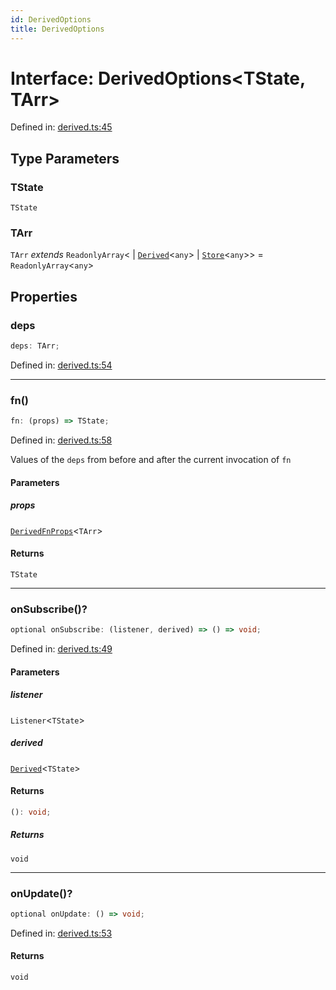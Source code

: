```yaml
---
id: DerivedOptions
title: DerivedOptions
---
```


# Interface: DerivedOptions\<TState, TArr\>

Defined in: [derived.ts:45](https://github.com/TanStack/store/blob/main/packages/store/src/derived.ts#L45)

## Type Parameters

### TState

`TState`

### TArr

`TArr` *extends* `ReadonlyArray`\<
  \| [`Derived`](../../classes/Derived.md)\<`any`\>
  \| [`Store`](../../classes/Store.md)\<`any`\>\> = `ReadonlyArray`\<`any`\>

## Properties

### deps

```ts
deps: TArr;
```

Defined in: [derived.ts:54](https://github.com/TanStack/store/blob/main/packages/store/src/derived.ts#L54)

***

### fn()

```ts
fn: (props) => TState;
```

Defined in: [derived.ts:58](https://github.com/TanStack/store/blob/main/packages/store/src/derived.ts#L58)

Values of the `deps` from before and after the current invocation of `fn`

#### Parameters

##### props

[`DerivedFnProps`](../DerivedFnProps.md)\<`TArr`\>

#### Returns

`TState`

***

### onSubscribe()?

```ts
optional onSubscribe: (listener, derived) => () => void;
```

Defined in: [derived.ts:49](https://github.com/TanStack/store/blob/main/packages/store/src/derived.ts#L49)

#### Parameters

##### listener

`Listener`\<`TState`\>

##### derived

[`Derived`](../../classes/Derived.md)\<`TState`\>

#### Returns

```ts
(): void;
```

##### Returns

`void`

***

### onUpdate()?

```ts
optional onUpdate: () => void;
```

Defined in: [derived.ts:53](https://github.com/TanStack/store/blob/main/packages/store/src/derived.ts#L53)

#### Returns

`void`
